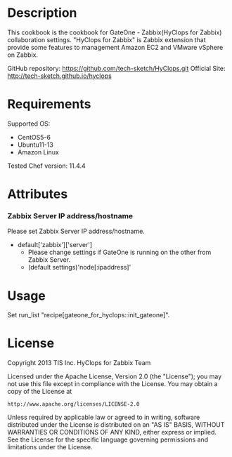 Description
===========

This cookbook is the cookbook for GateOne - Zabbix(HyClops for Zabbix) collaboration settings.
"HyClops for Zabbix" is Zabbix extension that provide some features to management Amazon EC2 and VMware vSphere on Zabbix.

GitHub repository: https://github.com/tech-sketch/HyClops.git
Official Site: http://tech-sketch.github.io/hyclops

Requirements
============

Supported OS:

* CentOS5-6
* Ubuntu11-13
* Amazon Linux

Tested Chef version: 11.4.4

Attributes
==========

### Zabbix Server IP address/hostname

Please set Zabbix Server IP address/hostname.

* default['zabbix']['server']
    * Please change settings if GateOne is running on the other from Zabbix Server.
    * (default settings)'node[:ipaddress]'

Usage
=====

Set run_list "recipe[gateone_for_hyclops::init_gateone]".

License
======

Copyright 2013 TIS Inc. HyClops for Zabbix Team

Licensed under the Apache License, Version 2.0 (the "License");
you may not use this file except in compliance with the License.
You may obtain a copy of the License at

    http://www.apache.org/licenses/LICENSE-2.0

Unless required by applicable law or agreed to in writing, software
distributed under the License is distributed on an "AS IS" BASIS,
WITHOUT WARRANTIES OR CONDITIONS OF ANY KIND, either express or implied.
See the License for the specific language governing permissions and
limitations under the License.

